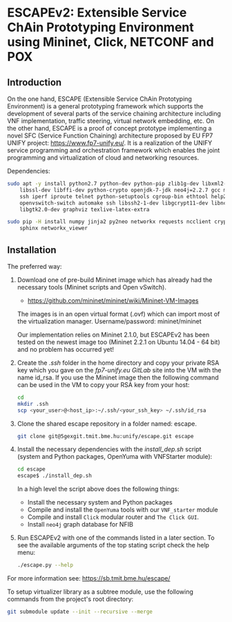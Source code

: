 # ESCAPEv2: Extensible Service ChAin Prototyping Environment using Mininet, Click, NETCONF and POX

## Introduction
On the one hand, ESCAPE (Extensible Service ChAin Prototyping Environment) is a
general prototyping framework which supports the development of several parts of
the service chaining architecture including VNF implementation, traffic steering,
virtual network embedding, etc.  On the other hand, ESCAPE is a proof of concept
prototype implementing a novel SFC (Service Function Chaining) architecture
proposed by EU FP7 UNIFY project: https://www.fp7-unify.eu/.
It is a realization of the UNIFY service programming and orchestration framework
which enables the joint programming and virtualization of cloud and networking
resources.

Dependencies:
```bash
sudo apt -y install python2.7 python-dev python-pip zlib1g-dev libxml2-dev libxslt1-dev \
    libssl-dev libffi-dev python-crypto openjdk-7-jdk neo4j=2.2.7 gcc make socat psmisc xterm \
    ssh iperf iproute telnet python-setuptools cgroup-bin ethtool help2man pyflakes pylint pep8 \
    openvswitch-switch automake ssh libssh2-1-dev libgcrypt11-dev libncurses5-dev libglib2.0-dev \
    libgtk2.0-dev graphviz texlive-latex-extra

sudo pip -H install numpy jinja2 py2neo networkx requests ncclient cryptography==1.3.1 tornado \
    sphinx networkx_viewer
```
## Installation
The preferred way:
1. Download one of pre-build Mininet image which has already had the necessary tools (Mininet scripts and Open vSwitch).
     * https://github.com/mininet/mininet/wiki/Mininet-VM-Images

    The images is in an open virtual format (.ovf) which can import most of the
    virtualization manager. Username/password: mininet/mininet

    Our implementation relies on Mininet 2.1.0, but ESCAPEv2 has been tested on
    the newest image too (Mininet 2.2.1 on Ubuntu 14.04 - 64 bit) and no problem
    has occurred yet!

2. Create the *.ssh* folder in the home directory and copy your private RSA key
    which you gave on the *fp7-unify.eu GitLab* site into the VM with the name
    id_rsa. If you use the Mininet image then the following command can be used
    in the VM to copy your RSA key from your host:
    ```bash
    cd
    mkdir .ssh
    scp <your_user>@<host_ip>:~/.ssh/<your_ssh_key> ~/.ssh/id_rsa
    ```
3. Clone the shared escape repository in a folder named: escape.
    ```bash
    git clone git@5gexgit.tmit.bme.hu:unify/escape.git escape
    ```

4. Install the necessary dependencies with the *install_dep.sh* script (system
    and Python packages, OpenYuma with VNFStarter module):

    ```bash
    cd escape
    escape$ ./install_dep.sh
    ```
    In a high level the script above does the following things:
      * Install the necessary system and Python packages
      * Compile and install the `OpenYuma` tools with our `VNF_starter` module
      * Compile and install `Click` modular router and `The Click GUI`.
      * Install `neo4j` graph database for NFIB

5. Run ESCAPEv2 with one of the commands listed in a later section. To see the
    available arguments of the top stating script check the help menu:
    ```bash
    ./escape.py --help
    ```

For more information see: https://sb.tmit.bme.hu/escape/

To setup virtualizer library as a subtree module, use the following commands from
the project's root directory:
```bash
git submodule update --init --recursive --merge
```